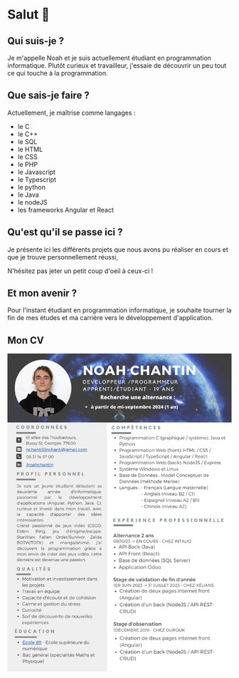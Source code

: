# Salut 👋

## Qui suis-je ?

Je m'appelle Noah et je suis actuellement étudiant en programmation informatique.
Plutôt curieux et travailleur, j'essaie de découvrir un peu tout ce qui touche à la programmation.

## Que sais-je faire ?

Actuellement, je maîtrise comme langages :

- le C
- le C++
- le SQL
- le HTML
- le CSS
- le PHP
- le Javascript
- le Typescript
- le python
- le Java
- le nodeJS
- les frameworks Angular et React

## Qu'est qu'il se passe ici ?

Je présente ici les différents projets que nous avons pu réaliser en cours et que je trouve personnellement réussi,

N'hésitez pas jeter un petit coup d'oeil à ceux-ci !

## Et mon avenir ?

Pour l'instant étudiant en programmation informatique, je souhaite tourner la fin de mes études et ma carrière vers le développement d'application.

## Mon CV

![Image de mon CV](/CV_Noah_89_v9.png)
